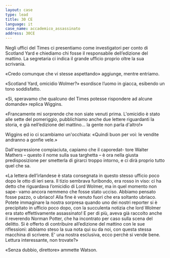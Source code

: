 ```yaml
---
layout: case
type: lead
title: 30 CE
language: it
case_name: accademico_assassinato
address: 30CE
---
```

Negli uffici del Times ci presentiamo come investigatori per conto di Scotland Yard e chiediamo chi fosse il responsabile dell’edizione del mattino. La segretaria ci indica il grande ufficio proprio oltre la sua scrivania.

«Credo comunque che vi stesse aspettando» aggiunge, mentre entriamo.

«Scotland Yard, omicidio Wolmer?» esordisce l’uomo in giacca, esibendo un tono soddisfatto.

«Sì, speravamo che qualcuno del Times potesse rispondere ad alcune domande» replica Wiggins.

«Francamente mi sorprende che non siate venuti prima. L'omicidio è stato alle sette del pomeriggio, pubblichiamo anche due lettere riguardanti la storia, e già nell’edizione del mattino... la gente non parla d'altro!»

Wiggins ed io ci scambiamo un'occhiata: «Quindi buon per voi: le vendite andranno a gonfie vele.»

Dall'espressione compiaciuta, capiamo che il caporedat- tore Walter Mathers – questo il nome sulla sua targhetta – è ora nella giusta predisposizione per smetterla di girarci troppo intorno, e ci dirà proprio tutto quel che sa.

«La lettera dell’irlandese è stata consegnata in questo stesso ufficio poco dopo le otto di ieri sera. Il tizio sembrava furibondo, era rosso in viso: ci ha detto che riguardava l’omicidio di Lord Wolmer, ma in quel momento non sape- vamo ancora nemmeno che fosse stato ucciso. Abbiamo pensato fosse pazzo, o ubriaco! Alla fine è venuto fuori che era soltanto ubriaco. Potete immaginare la nostra sorpresa quando uno dei nostri reporter si è precipitato in ufficio poco dopo, con la succulenta notizia che lord Wolmer era stato effettivamente assassinato! E per di più, aveva già raccolto anche il reverendo Norman Potter, che ha incontrato per caso sulla scena del delitto. Si è offerto di contribuire all’edizione del mattino con le sue riflessioni: abbiamo steso la sua nota qui su da noi, con questa stessa macchina di scrivere. E' una nostra esclusiva, ecco perchè si vende bene. Lettura interessante, non trovate?»

«Senza dubbio, direttore» ammette Watson.